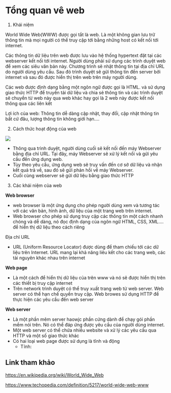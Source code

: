 # Tổng quan vê web
1. Khái niệm

World Wide Web(WWW) được gọi tắt là web. Là một không gian lưu trữ thông tin mà mọi người có thể truy cập tới bằng những host có kết nối tới internet. 

Các thông tin dữ liệu trên web được lưu vào hệ thống hypertext đặt tại các webserver kết nối tới internet. Người dùng phải sử dụng các trình duyệt web để xem các siêu văn bản này. Chương trình sẽ nhật thông tin tại địa chỉ URL do người dùng yêu cầu. Sau đó trình duyệt sẽ gửi thông tin đến server bởi internet và sau đó được hiển thị trên web trên máy người dùng. 

Các web được định dạng bằng một ngôn ngữ được gọi là HTML. và sử dụng giao thức HTTP để truyền tải dữ liệu và chia sẻ thông tin và các trình duyệt sẽ chuyển từ web này qua web khác hay gọi là 2 web này được kết nối thông qua các liên kết

Lợi ích của web: Thông tin dễ dàng cập nhật, thay đổi, cập nhật thông tin bất cứ đâu, lượng thông tin không giới hạn.... 

2. Cách thức hoạt động của web

![](../image/screen.png)

- Thông qua trình duyệt, người dùng cuối sẽ kết nối đến máy Webserver bằng địa chỉ URL. Tại đây, máy Webserver sẽ xử lý kết nối và gửi yêu cầu đến ứng dụng web.
- Tùy theo yêu cầu, ứng dụng web sẽ truy vấn đến cơ sở dữ liệu và nhận kết quả trả về, sau đó sẽ gửi phản hồi về máy Webserver.
- Cuối cùng webserver sẽ gửi dữ liệu bằng giao thức HTTP 

3. Các khái niệm của web 

**Web browser**
- web browser là một ứng dụng cho phép người dùng xem và tương tác với các văn bản, hình ảnh, dữ liệu của một trang web trên internet.
- Web browser cho phép sử dụng truy cập các thông tin một cách nhanh chóng và dễ dàng, nó đọc định dạng của ngôn ngữ HTML, CSS, XML.... để hiển thị dữ liệu theo cách riêng 

Địa chỉ URL 
- URL (Uniform Resource Locator) được dùng để tham chiếu tới các dữ liệu trên Internet. URL mang lại khả năng liêu kết cho các trang web, các tài nguyên khác nhau trên internet 

**Web page** 
- Là một cách để hiển thị dữ liệu của trên www và nó sẽ được hiển thị trên các thiết bị truy cập internet
- Trên network trình duyệt có thể truy xuất trang web từ web server. Web server có thể hạn chế quyền truy cập. Web browes sử dụng HTTP để thực hiện các yêu cầu đến web server 

**Web server**
- Là một phần mêm server haowjc phần cứng dành để chạy gói phần mềm nói trên. Nó có thể đáp ứng được yêu cầu của người dùng internet. 
- Một web server có thể chứa nhiều website và xử lý các yêu cầu qua HTTP và một số giao thức khác 
- Có hai loại web page được sử dụng là tĩnh và động 
    - Tĩnh: 

## Link tham khảo 
https://en.wikipedia.org/wiki/World_Wide_Web

https://www.techopedia.com/definition/5217/world-wide-web-www


